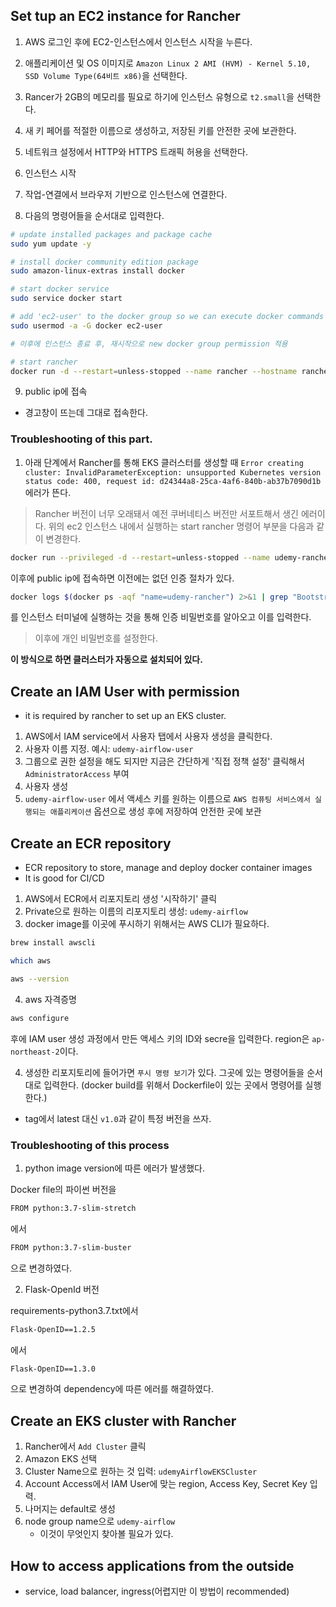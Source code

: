 ## Set tup an EC2 instance for Rancher

1. AWS 로그인 후에 EC2-인스턴스에서 인스턴스 시작을 누른다.

2. 애플리케이션 및 OS 이미지로 `Amazon Linux 2 AMI (HVM) - Kernel 5.10, SSD Volume Type(64비트 x86)`을 선택한다.

3. Rancer가 2GB의 메모리를 필요로 하기에 인스턴스 유형으로 `t2.small`을 선택한다.

4. 새 키 페어를 적절한 이름으로 생성하고, 저장된 키를 안전한 곳에 보관한다.

5. 네트워크 설정에서 HTTP와 HTTPS 트래픽 허용을 선택한다.

6. 인스턴스 시작

7. 작업-연결에서 브라우저 기반으로 인스턴스에 연결한다.

8. 다음의 명령어들을 순서대로 입력한다.

```bash
# update installed packages and package cache
sudo yum update -y

# install docker community edition package
sudo amazon-linux-extras install docker

# start docker service
sudo service docker start

# add 'ec2-user' to the docker group so we can execute docker commands without using sudo
sudo usermod -a -G docker ec2-user

# 이후에 인스턴스 종료 후, 재시작으로 new docker group permission 적용

# start rancher
docker run -d --restart=unless-stopped --name rancher --hostname rancher -p 80:80 -p 443:443 rancher/rancher:v2.3.2
```

9. public ip에 접속

- 경고창이 뜨는데 그대로 접속한다.

### Troubleshooting of this part.

1. 아래 단계에서 Rancher를 통해 EKS 클러스터를 생성할 때 `Error creating cluster: InvalidParameterException: unsupported Kubernetes version status code: 400, request id: d24344a8-25ca-4af6-840b-ab37b7090d1b` 에러가 뜬다.

> Rancher 버전이 너무 오래돼서 예전 쿠버네티스 버전만 서포트해서 생긴 에러이다.
> 위의 ec2 인스턴스 내에서 실행하는 start rancher 명령어 부분을 다음과 같이 변경한다.

```bash
docker run --privileged -d --restart=unless-stopped --name udemy-rancher --hostname rancher -p 80:80 -p 443:443 rancher/rancher:stable
```

이후에 public ip에 접속하면 이전에는 없던 인증 절차가 있다.

```bash
docker logs $(docker ps -aqf "name=udemy-rancher") 2>&1 | grep "Bootstrap Password:"
```

를 인스턴스 터미널에 실행하는 것을 통해 인증 비밀번호를 알아오고 이를 입력한다.

> 이후에 개인 비밀번호를 설정한다.

**이 방식으로 하면 클러스터가 자동으로 설치되어 있다.**

## Create an IAM User with permission

- it is required by rancher to set up an EKS cluster.

1. AWS에서 IAM service에서 사용자 탭에서 사용자 생성을 클릭한다.
2. 사용자 이름 지정. 예시: `udemy-airflow-user`
3. 그룹으로 권한 설정을 해도 되지만 지금은 간단하게 '직접 정책 설정' 클릭해서 `AdministratorAccess` 부여
4. 사용자 생성
5. `udemy-airflow-user` 에서 액세스 키를 원하는 이름으로 `AWS 컴퓨팅 서비스에서 실행되는 애플리케이션` 옵션으로 생성 후에 저장하여 안전한 곳에 보관

## Create an ECR repository

- ECR repository to store, manage and deploy docker container images
- It is good for CI/CD

1. AWS에서 ECR에서 리포지토리 생성 '시작하기' 클릭
2. Private으로 원하는 이름의 리포지토리 생성: `udemy-airflow`
3. docker image를 이곳에 푸시하기 위해서는 AWS CLI가 필요하다.

```bash
brew install awscli

which aws

aws --version
```

4. aws 자격증명

```bash
aws configure
```

후에 IAM user 생성 과정에서 만든 액세스 키의 ID와 secre을 입력한다.
region은 `ap-northeast-2`이다.

4. 생성한 리포지토리에 들어가면 `푸시 명령 보기`가 있다. 그곳에 있는 명령어들을 순서대로 입력한다. (docker build를 위해서 Dockerfile이 있는 곳에서 명령어를 실행한다.)

- tag에서 latest 대신 `v1.0`과 같이 특정 버전을 쓰자.

### Troubleshooting of this process

1. python image version에 따른 에러가 발생했다.

Docker file의 파이썬 버전을

```bash
FROM python:3.7-slim-stretch
```

에서

```bash
FROM python:3.7-slim-buster
```

으로 변경하였다.

2. Flask-OpenId 버전

requirements-python3.7.txt에서

```bash
Flask-OpenID==1.2.5
```

에서

```bash
Flask-OpenID==1.3.0
```

으로 변경하여 dependency에 따른 에러를 해결하였다.

## Create an EKS cluster with Rancher

1. Rancher에서 `Add Cluster` 클릭
2. Amazon EKS 선택
3. Cluster Name으로 원하는 것 입력: `udemyAirflowEKSCluster`
4. Account Access에서 IAM User에 맞는 region, Access Key, Secret Key 입력.
5. 나머지는 default로 생성
6. node group name으로 `udemy-airflow`
   - 이것이 무엇인지 찾아볼 필요가 있다.

## How to access applications from the outside

- service, load balancer, ingress(어렵지만 이 방법이 recommended)
